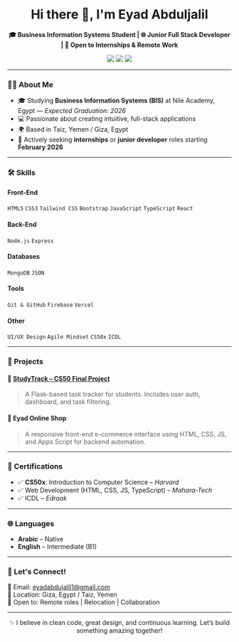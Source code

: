 <h1 align="center">Hi there 👋, I'm Eyad Abduljalil</h1>

<p align="center">
  <b>🎓 Business Information Systems Student | 🌐 Junior Full Stack Developer | 🌱 Open to Internships & Remote Work</b>
</p>

<p align="center">
  <a href="mailto:eyadabdujalil1@gmail.com"><img src="https://img.shields.io/badge/email-D14836?style=for-the-badge&logo=gmail&logoColor=white"/></a>
  <a href="https://www.linkedin.com/in/eyad-abduljalil" target="_blank"><img src="https://img.shields.io/badge/LinkedIn-0077B5?style=for-the-badge&logo=linkedin&logoColor=white"/></a>
  <a href="https://github.com/EyadAbduljalil" target="_blank"><img src="https://img.shields.io/badge/GitHub-181717?style=for-the-badge&logo=github&logoColor=white"/></a>
</p>

---

### 👨‍💻 About Me

- 🎓 Studying **Business Information Systems (BIS)** at Nile Academy, Egypt — *Expected Graduation: 2026*  
- 💻 Passionate about creating intuitive, full-stack applications  
- 🌍 Based in Taiz, Yemen / Giza, Egypt  
- 📌 Actively seeking **internships** or **junior developer** roles starting **February 2026**

---

### 🛠️ Skills

#### Front-End
`HTML5` `CSS3` `Tailwind CSS` `Bootstrap` `JavaScript` `TypeScript` `React`

#### Back-End
 `Node.js` `Express`

#### Databases
`MongoDB` `JSON` 

#### Tools
`Git & GitHub` `Firebase` `Vercel`

#### Other
`UI/UX Design` `Agile Mindset` `CS50x` `ICDL`

---

### 📂 Projects

#### 🔹 [StudyTrack – CS50 Final Project](http://bit.ly/4eykMBB)
> A Flask-based task tracker for students. Includes user auth, dashboard, and task filtering.

#### 🔹 Eyad Online Shop
> A responsive front-end e-commerce interface using HTML, CSS, JS, and Apps Script for backend automation.

---

### 📜 Certifications

- ✅ **CS50x**: Introduction to Computer Science – *Harvard*
- ✅ Web Development (HTML, CSS, JS, TypeScript) – *Mahara-Tech*
- ✅ ICDL – *Edraak*

---

### 🌐 Languages

- **Arabic** – Native  
- **English** – Intermediate (B1)

---

### 🤝 Let's Connect!

📧 Email: eyadabdujalil1@gmail.com  
📍 Location: Giza, Egypt / Taiz, Yemen  
📌 Open to: Remote roles | Relocation | Collaboration

---

<p align="center">✨ I believe in clean code, great design, and continuous learning. Let’s build something amazing together!</p>
